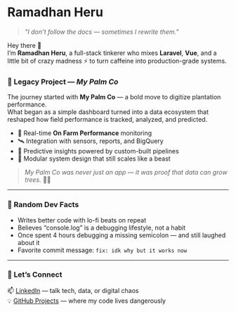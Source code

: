 # Ramadhan Heru

> _"I don’t follow the docs — sometimes I rewrite them."_ 

Hey there 👋  
I’m **Ramadhan Heru**, a full-stack tinkerer who mixes **Laravel**, **Vue**, and a little bit of crazy madness ⚡ to turn caffeine into production-grade systems.  

### 🌴 Legacy Project — *My Palm Co*
The journey started with **My Palm Co** — a bold move to digitize plantation performance.  
What began as a simple dashboard turned into a data ecosystem that reshaped how field performance is tracked, analyzed, and predicted.  

- 🌱 Real-time **On Farm Performance** monitoring  
- 🛰️ Integration with sensors, reports, and BigQuery  
- 🤖 Predictive insights powered by custom-built pipelines  
- 🧩 Modular system design that still scales like a beast  

> _My Palm Co was never just an app — it was proof that data can grow trees._ 🌴💡

---

### 🧨 Random Dev Facts
- Writes better code with lo-fi beats on repeat  
- Believes “console.log” is a debugging lifestyle, not a habit  
- Once spent 4 hours debugging a missing semicolon — and still laughed about it  
- Favorite commit message: `fix: idk why but it works now`

---

### 💬 Let’s Connect
📫 [LinkedIn](https://linkedin.com/in/ramadhanheru) — talk tech, data, or digital chaos  
💡 [GitHub Projects](https://github.com/ramadhanheru) — where my code lives dangerously  

